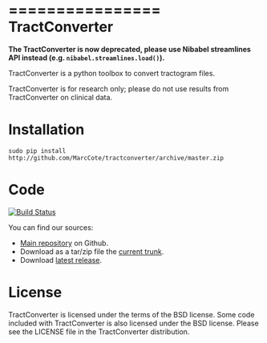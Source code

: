 ================
 TractConverter
================

**The TractConverter is now deprecated, please use Nibabel streamlines API instead (e.g. `nibabel.streamlines.load()`).**

TractConverter is a python toolbox to convert tractogram files.

TractConverter is for research only; please do not use results
from TractConverter on clinical data.


Installation
============

``sudo pip install http://github.com/MarcCote/tractconverter/archive/master.zip``

Code
====
[![Build Status](https://travis-ci.org/MarcCote/tractconverter.png)](https://travis-ci.org/MarcCote/tractconverter)

You can find our sources:

* [Main repository](https://github.com/MarcCote/tractconverter) on Github.
* Download as a tar/zip file the [current trunk](https://github.com/MarcCote/tractconverter/archive/master.zip).
* Download [latest release](https://github.com/MarcCote/tractconverter/releases/tag/v0.8).

License
=======

TractConverter is licensed under the terms of the BSD license. Some code included with
TractConverter is also licensed under the BSD license.  Please see the LICENSE file in the
TractConverter distribution.
